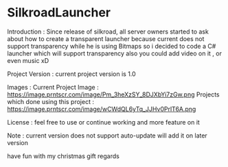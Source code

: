 # SilkroadLauncher
Introduction : 
Since release of silkroad, all server owners started to ask about how to create a transparent launcher because current does not support transparency while he is using Bitmaps
so i decided to code a C# launcher which will support transparency
also you could add video on it , or even music xD


Project Version : 
current project version is 1.0

Images : 
Current Project Image : https://image.prntscr.com/image/Pm_3heXzSY_8DJXbYi7zGw.png
Projects which done using this project : https://image.prntscr.com/image/wCWdQL6yTq_JJHv0PrlT6A.png

License : 
feel free to use or continue working and more feature on it 

Note : 
current version does not support auto-update
will add it on later version

have fun with my christmas gift 
regards
